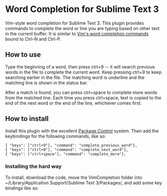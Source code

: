 # Word Completion for Sublime Text 3
Vim-style word completion for Sublime Text 3. This plugin provides commands to complete the word or line you are typing based on other text in the current buffer. It is similar to [Vim's word completion commands](http://vim.wikia.com/wiki/Any_word_completion) bound to Ctrl-N and Ctrl-P.

## How to use

Type the beginning of a word, then press ctrl+9 -- it will search previous words in the file to complete the current word. Keep pressing ctrl+9 to keep searching earlier in the file. The matching word is underline and the matching line is shown in the status bar.

After a match is found, you can press ctrl+space to complete more words from the matched line. Each time you press ctrl+space, text is copied to the end of the next word or the end of the line, whichever comes first.

## How to install

Install this plugin with the excellent [Package Control](https://packagecontrol.io/) system. Then add the keybindings for the following commands, like so:


    { "keys": ["ctrl+9"], "command": "complete_previous_word"},
    { "keys": ["ctrl+0"], "command": "complete_next_word"},
    { "keys": ["ctrl+space"], "command": "complete_more"},


### Installing the hard way

To install, download the code, move the VimCompletion
folder into ~/Library/Application Support/Sublime Text 3/Packages/, and add some key bindings like so:


